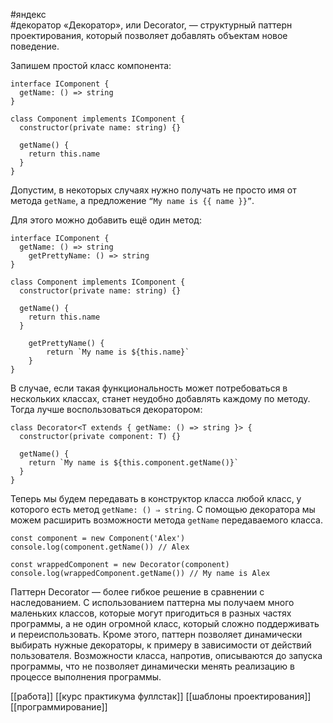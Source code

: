 #яндекс   
#декоратор
«Декоратор», или Decorator, — структурный паттерн проектирования, который позволяет добавлять объектам новое поведение.

Запишем простой класс компонента:


```
interface IComponent {
  getName: () => string
}

class Component implements IComponent {
  constructor(private name: string) {}

  getName() {
    return this.name
  }
} 
```

Допустим, в некоторых случаях нужно получать не просто имя от метода `getName`, а предложение `“My name is {{ name }}”`.

Для этого можно добавить ещё один метод:
```
interface IComponent {
  getName: () => string
    getPrettyName: () => string
}

class Component implements IComponent {
  constructor(private name: string) {}

  getName() {
    return this.name
  }

    getPrettyName() {
        return `My name is ${this.name}`
    }
} 
```

В случае, если такая функциональность может потребоваться в нескольких классах, станет неудобно добавлять каждому по методу. Тогда лучше воспользоваться декоратором:

```
class Decorator<T extends { getName: () => string }> {
  constructor(private component: T) {}

  getName() {
    return `My name is ${this.component.getName()}`
  }
} 
```

Теперь мы будем передавать в конструктор класса любой класс, у которого есть метод `getName: () ⇒ string`. С помощью декоратора мы можем расширить возможности метода `getName` передаваемого класса.
```
const component = new Component('Alex')
console.log(component.getName()) // Alex

const wrappedComponent = new Decorator(component)
console.log(wrappedComponent.getName()) // My name is Alex 
```

Паттерн Decorator — более гибкое решение в сравнении с наследованием. С использованием паттерна мы получаем много маленьких классов, которые могут пригодиться в разных частях программы, а не один огромной класс, который сложно поддерживать и переиспользовать. Кроме этого, паттерн позволяет динамически выбирать нужные декораторы, к примеру в зависимости от действий пользователя. Возможности класса, напротив, описываются до запуска программы, что не позволяет динамически менять реализацию в процессе выполнения программы.

[[работа]]
[[курс практикума фуллстак]]
[[шаблоны проектирования]]
[[программирование]]